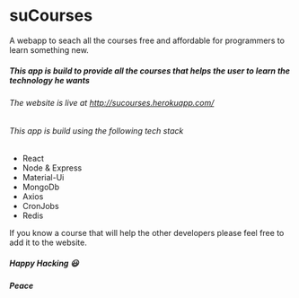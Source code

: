 # suCourses
A webapp to seach all the courses free and affordable for programmers to learn something new.

##### This app is build to provide all the courses that helps the user to learn the technology he wants

###### The website is live at http://sucourses.herokuapp.com/

###### This app is build using the following tech stack

+ React
+ Node & Express
+ Material-Ui
+ MongoDb
+ Axios
+ CronJobs
+ Redis

If you know a course that will help the other developers please feel free to add it to the website.

##### Happy Hacking :smiley:
##### Peace
